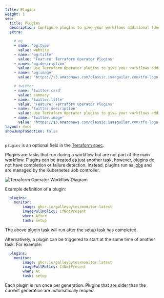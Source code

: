 ```yaml
---
title: Plugins
weight: 1
seo:
  title: Plugins
  description: Configure plugins to give your workflows additional functionality
  extra:

    # og
    - name: 'og:type'
      value: website
    - name: 'og:title'
      value: 'Feature: Terraform Operator Plugins'
    - name: 'og:description'
      value: Use Terraform Operator plugins to give your workflows additional functionality
    - name: 'og:image'
      value: 'https://s3.amazonaws.com/classic.isaaguilar.com/tfo-logo-cir.png'

    # twitter
    - name: 'twitter:card'
      value: summary
    - name: 'twitter:title'
      value: 'Feature: Terraform Operator Plugins'
    - name: 'twitter:description'
      value: Use Terraform Operator plugins to give your workflows additional functionality
    - name: 'twitter:image'
      value: 'https://s3.amazonaws.com/classic.isaaguilar.com/tfo-logo-cir.png'
layout: docs
showJumpToSection: false
---
```


<div class="comment"><code>plugins</code> is an optional field in the <a href="http://localhost:1313/docs/references/v0.9.0/#TerraformSpec_v1alpha2_tf.isaaguilar.com">Terraform spec</a>.</div>

Plugins are tasks that run during a workflow but are not part of the main workflow. Plugins can be treated as just another task, however, plugins do not have completion or failure detection. Instead, plugins run as [jobs](https://kubernetes.io/docs/concepts/workloads/controllers/job/) and are managed by the Kubernetes Job controller.

<img src="/images/plugins.png" alt="Terraform Operator Workflow Diagram"></img>

Example definition of a plugin:

```yaml
  plugins:
    monitor:
        image: ghcr.io/galleybytes/monitor:latest
        imagePullPolicy: IfNotPresent
        when: After
        task: setup
```

The above plugin task will run after the setup task has completed.

Alternatively, a plugin can be triggered to start at the same time of another task. For example:

```yaml
  plugins:
    monitor:
        image: ghcr.io/galleybytes/monitor:latest
        imagePullPolicy: IfNotPresent
        when: At
        task: setup
```

Each plugin is run once per generation. Plugins that are older than the current generation are automatically reaped.